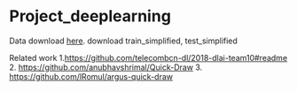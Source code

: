 # Project_deeplearning
Data download [here](https://www.kaggle.com/c/quickdraw-doodle-recognition/data?select=train_simplified).
download train_simplified, test_simplified

Related work 1.https://github.com/telecombcn-dl/2018-dlai-team10#readme
2.  https://github.com/anubhavshrimal/Quick-Draw 
3.  https://github.com/lRomul/argus-quick-draw
